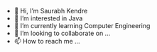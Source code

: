 - 👋 Hi, I’m Saurabh Kendre
- 👀 I’m interested in Java
- 🌱 I’m currently learning Computer Engineering
- 💞️ I’m looking to collaborate on ...
- 📫 How to reach me ...

<!---
Skendre007/Skendre007 is a ✨ special ✨ repository because its `README.md` (this file) appears on your GitHub profile.
You can click the Preview link to take a look at your changes.
--->
